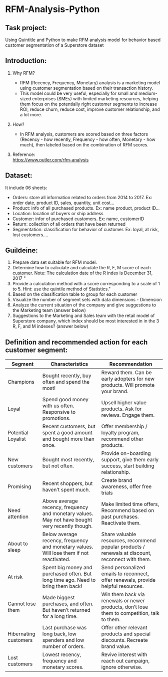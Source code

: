 # RFM-Analysis-Python

## **Task project:**<br />
Using Quintitle and Python to make RFM analysis model for behavior based customer segmentation of a Superstore dataset

## **Introduction:**<br />
1. Why RFM?<br />
   - RFM (Recency, Frequency, Monetary) analysis is a marketing model using customer segmentation based on their transaction history.<br />
   - This model could be very useful, especially for small and medium-sized enterprises (SMEs) with limited marketing resources, helping them focus on the potentially right customer segments to increase ROI, reduce churn, reduce cost, improve customer relationship, and a lot more.<br />

2. How?<br />
   - In RFM analysis, customers are scored based on three factors (Recency - how recently, Frequency - how often, Monetary - how much), then labeled based on the combination of RFM scores.<br />

3. Reference:<br />
    https://www.putler.com/rfm-analysis


## **Dataset:**
It include 06 sheets: 
- Orders: store all information related to orders from 2014 to 2017. Ex: order date, product ID, sales, quantity, unit cost...
- Product: info of all purchased products. Ex: name product, product ID...
- Location: location of buyers or ship address
- Customer: infor of purchased customers. Ex: name, customerID
- Return: collection of all orders that have been returned
- Segmentation: classification for behavior of customer. Ex: loyal, at risk, lost customers....

## **Guildeine:**
1. Prepare data set suitable for RFM model.
2. Determine how to calculate and calculate the R, F, M score of each customer.
Note: The calculation date of the R index is December 31, 2017 "
3. Provide a calculation method with a score corresponding to a scale of 1 to 5.
Hint: use the quintile method of Statistics."
4. Based on the classification table to group for each customer
5. Visualize the number of segment sets with data dimensions - Dimension
6. Analyze the current situation of the company and give suggestions to the Marketing team (answer below)
7. Suggestions to the Marketing and Sales team with the retail model of Superstore company, which index should be most interested in in the 3 R, F, and M indexes? (answer below)

## **Definition and recommended action for each customer segment:**

| **Segment**     | **Characteristics**   | **Recommendation**   | 
| ------------- | ------------- | ------------- | 
| Champions |	Bought recently, buy often and spend the most! | Reward them. Can be early adopters for new products. Will promote your brand. |
| Loyal |	Spend good money with us often. Responsive to promotions. |	Upsell higher value products. Ask for reviews. Engage them.
| Potential Loyalist | Recent customers, but spent a good amount and bought more than once. |	Offer membership / loyalty program, recommend other products.
| New customers |	Bought most recently, but not often. | Provide on-boarding support, give them early success, start building relationship.
| Promising |	Recent shoppers, but haven’t spent much. |	Create brand awareness, offer free trials
| Need attention |	Above average recency, frequency and monetary values. May not have bought very recently though. |	Make limited time offers, Recommend based on past purchases. Reactivate them.
| About to sleep |	Below average recency, frequency and monetary values. Will lose them if not reactivated. | Share valuable resources, recommend popular products / renewals at discount, reconnect with them.
| At risk |	Spent big money and purchased often. But long time ago. Need to bring them back! | Send personalized emails to reconnect, offer renewals, provide helpful resources.
| Cannot lose them |	Made biggest purchases, and often. But haven’t returned for a long time. | Win them back via renewals or newer products, don’t lose them to competition, talk to them.
| Hibernating customers |	Last purchase was long back, low spenders and low number of orders. |	Offer other relevant products and special discounts. Recreate brand value.
| Lost customers | Lowest recency, frequency and monetary scores. | Revive interest with reach out campaign, ignore otherwise.



